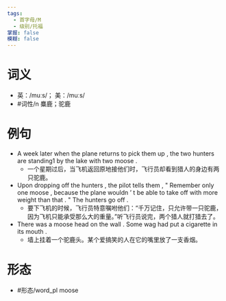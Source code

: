 ```yaml
---
tags:
  - 首字母/M
  - 级别/托福
掌握: false
模糊: false
---
```

# 词义
- 英：/muːs/； 美：/muːs/
- #词性/n  麋鹿；驼鹿
# 例句
- A week later when the plane returns to pick them up , the two hunters are standing1 by the lake with two moose .
	- 一个星期过后，当飞机返回原地接他们时，飞行员却看到猎人的身边有两只驼鹿。
- Upon dropping off the hunters , the pilot tells them , " Remember only one moose , because the plane wouldn ’ t be able to take off with more weight than that . " The hunters go off .
	- 要下飞机的时候，飞行员特意嘱咐他们：“千万记住，只允许带一只驼鹿，因为飞机只能承受那么大的重量。”听飞行员说完，两个猎人就打猎去了。
- There was a moose head on the wall . Some wag had put a cigarette in its mouth .
	- 墙上挂着一个驼鹿头。某个爱搞笑的人在它的嘴里放了一支香烟。
# 形态
- #形态/word_pl moose
